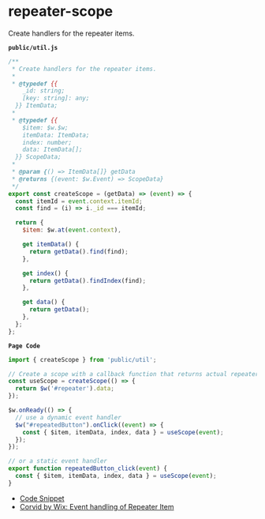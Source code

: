 # repeater-scope

Create handlers for the repeater items.

**`public/util.js`**

```js
/**
 * Create handlers for the repeater items.
 *
 * @typedef {{
    _id: string;
    [key: string]: any;
  }} ItemData;
 *
 * @typedef {{
    $item: $w.$w;
    itemData: ItemData;
    index: number;
    data: ItemData[];
  }} ScopeData;
 *
 * @param {() => ItemData[]} getData
 * @returns {(event: $w.Event) => ScopeData}
 */
export const createScope = (getData) => (event) => {
  const itemId = event.context.itemId;
  const find = (i) => i._id === itemId;

  return {
    $item: $w.at(event.context),

    get itemData() {
      return getData().find(find);
    },

    get index() {
      return getData().findIndex(find);
    },

    get data() {
      return getData();
    },
  };
};

```

**`Page Code`**

```js
import { createScope } from 'public/util';

// Create a scope with a callback function that returns actual repeater data.
const useScope = createScope(() => {
  return $w('#repeater').data;
});

$w.onReady(() => {
  // use a dynamic event handler
  $w("#repeatedButton").onClick((event) => {
    const { $item, itemData, index, data } = useScope(event);
  });
});

// or a static event handler
export function repeatedButton_click(event) {
  const { $item, itemData, index, data } = useScope(event);
}
```

- [Code Snippet](/index.js)
- [Corvid by Wix: Event handling of Repeater Item](https://shoonia.site/event-handling-of-repeater-item/)
